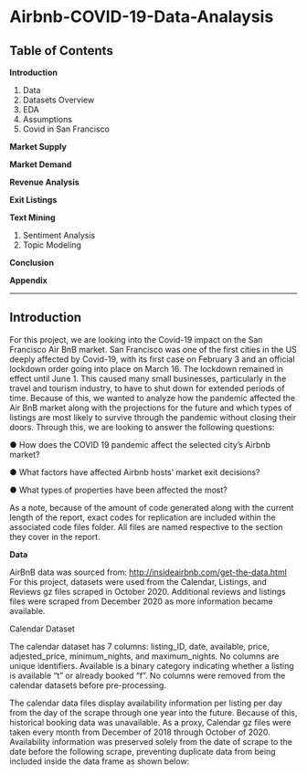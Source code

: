 # Airbnb-COVID-19-Data-Analaysis
## Table of Contents
**Introduction**  
1.	 Data   
2.	 Datasets Overview   
3.	 EDA
4.	 Assumptions
5.	Covid in San Francisco

**Market Supply**

**Market Demand**

**Revenue Analysis**

**Exit Listings**

**Text Mining**
1.	Sentiment Analysis
2.	Topic Modeling 

**Conclusion**

**Appendix**

---
## Introduction
For this project, we are looking into the Covid-19 impact on the San Francisco Air BnB market. San Francisco was one of the first cities in the US deeply affected by Covid-19, with its first case on February 3 and an official lockdown order going into place on March 16. The lockdown remained in effect until June 1. This caused many small businesses, particularly in the travel and tourism industry, to have to shut down for extended periods of time. Because of this, we wanted to analyze how the pandemic affected the Air BnB market along with the projections for the future and which types of listings are most likely to survive through the pandemic without closing their doors.
Through this, we are looking to answer the following questions:

●	How does the COVID 19 pandemic affect the selected city’s Airbnb market?

●	What factors have affected Airbnb hosts’ market exit decisions?

●	What types of properties have been affected the most?

As a note, because of the amount of code generated along with the current length of the report, exact codes for replication are included within the associated code files folder. All files are named respective to the section they cover in the report.

**Data**

AirBnB data was sourced from: http://insideairbnb.com/get-the-data.html
For this project, datasets were used from the Calendar, Listings, and Reviews gz files scraped in October 2020. 
Additional reviews and listings files were scraped from December 2020 as more information became available.

Calendar Dataset

The calendar dataset has 7 columns: listing_ID, date, available, price, adjested_price, minimum_nights, and maximum_nights. No columns are unique identifiers. Available is a binary category indicating whether a listing is available “t” or already booked “f”. No columns were removed from the calendar datasets before pre-processing. 

The calendar data files display availability information per listing per day from the day of the scrape through one year into the future. Because of this, historical booking data was unavailable. As a proxy, Calendar gz files were taken every month from December of 2018 through October of 2020. Availability information was preserved solely from the date of scrape to the date before the following scrape, preventing duplicate data from being included inside the data frame as shown below:

